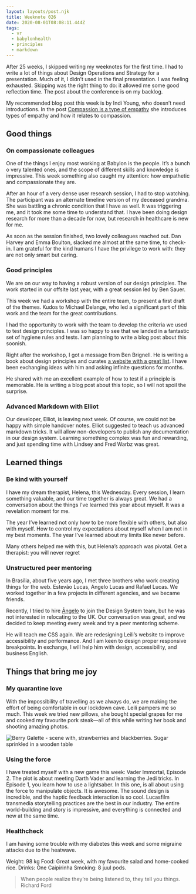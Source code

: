 ```yaml
---
layout: layouts/post.njk
title: Weeknote 026
date: 2020-08-01T08:08:11.444Z
tags:
  - vr
  - babylonhealth
  - principles
  - markdown
---
```

After 25 weeks, I skipped writing my weeknotes for the first time. I had to write a lot of things about Design Operations and Strategy for a presentation. Much of it, I didn’t used in the final presentation. I was feeling exhausted. Skipping was the right thing to do: it allowed me some good reflection time. The post about the conference is on my backlog. 

My recommended blog post this week is by Indi Young, who doesn’t need introductions. In the post [Compassion is a type of empathy](https://indiyoung.com/compassion-is-a-type-of-empathy/) she introduces types of empathy and how it relates to compassion.

## Good things

### On compassionate colleagues

One of the things I enjoy most working at Babylon is the people. It’s a bunch o very talented ones, and the scope of different skills and knowledge is impressive. This week something also caught my attention: how empathetic and compassionate they are.

After an hour of a very dense user research session, I had to stop watching. The participant was an alternate timeline version of my deceased grandma. She was battling a chronic condition that I have as well. It was triggering me, and it took me some time to understand that. I have been doing design research for more than a decade for now, but research in healthcare is new for me. 

As soon as the session finished, two lovely colleagues reached out. Dan Harvey and Emma Boulton, slacked me almost at the same time, to check-in. I am grateful for the kind humans I have the privilege to work with: they are not only smart but caring.

### Good principles

We are on our way to having a robust version of our design principles. The work started in our offsite last year, with a great session led by Ben Sauer.

This week we had a workshop with the entire team, to present a first draft of the themes. Kudos to Michael Delange, who led a significant part of this work and the team for the great contributions.

I had the opportunity to work with the team to develop the criteria we used to test design principles. I was so happy to see that we landed in a fantastic set of hygiene rules and tests. I am planning to write a blog post about this soonish.

Right after the workshop, I got a message from Ben Brignell. He is writing a book about design principles and curates [a website with a great list](https://principles.design/). I have been exchanging ideas with him and asking infinite questions for months. 

He shared with me an excellent example of how to test if a principle is memorable. He is writing a blog post about this topic, so I will not spoil the surprise.

### Advanced Markdown with Elliot

Our developer, Elliot, is leaving next week. Of course, we could not be happy with simple handover notes. Elliot suggested to teach us advanced markdown tricks. It will allow non-developers to publish any documentation in our design system. Learning something complex was fun and rewarding, and just spending time with Lindsey and Fred Warbz was great.

## Learned things

### Be kind with yourself

I have my dream therapist, Helena, this Wednesday. Every session, I learn something valuable, and our time together is always great. We had a conversation about the things I’ve learned this year about myself. It was a revelation moment for me.

The year I’ve learned not only how to be more flexible with others, but also with myself. How to control my expectations about myself when I am not in my best moments. The year I’ve learned about my limits like never before.

Many others helped me with this, but Helena’s approach was pivotal. Get a therapist: you will never regret

### Unstructured peer mentoring

In Brasília, about five years ago, I met three brothers who work creating things for the web. Estevão Lucas, Angelo Lucas and Rafael Lucas. We worked together in a few projects in different agencies, and we became friends.

Recently, I tried to hire [Ângelo](https://angelolucas.github.io) to join the Design System team, but he was not interested in relocating to the UK. Our conversation was great, and we decided to keep meeting every week and try a peer mentoring scheme.

He will teach me CSS again. We are redesigning Leili’s website to improve accessibility and performance. And I am keen to design proper responsive breakpoints. In exchange, I will help him with design, accessibility, and business English.

## Things that bring me joy

### My quarantine love

With the impossibility of travelling as we always do, we are making the effort of being comfortable in our lockdown cave. Leili pampers me so much. This week we tried new pillows, she bought special grapes for me and cooked my favourite pork steak—all of this while writing her book and shooting amazing photos.

![Berry Galette - scene with, strawberries and blackberries. Sugar sprinkled in a wooden table](/images/galette_berries.png "Berry Galette - Photo by Leiliane Valadares @secretflavours")

### Using the force

I have treated myself with a new game this week: Vader Immortal, Episode 2. The plot is about meeting Darth Vader and learning the Jedi tricks. In Episode 1, you learn how to use a lightsaber. In this one, is all about using the force to manipulate objects. It is awesome. The sound design is incredible, and the haptic feedback interaction is so cool. Lucasfilm transmedia storytelling practices are the best in our industry. The entire world-building and story is impressive, and everything is connected and new at the same time. 

### Healthcheck

I am having some trouble with my diabetes this week and some migraine attacks due to the heatwave.

Weight: 98 kg
Food: Great week, with my favourite salad and home-cooked rice.
Drinks: One Caipirinha
Smoking: 8 juul pods.

> When people realize they’re being listened to, they tell you things. 
> Richard Ford
